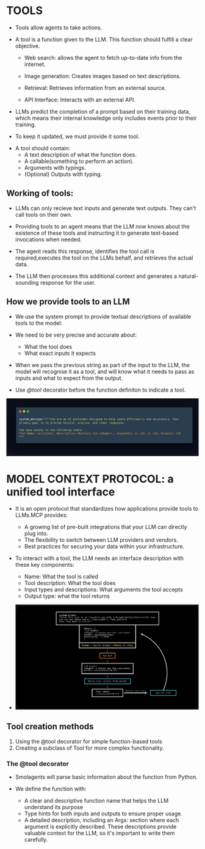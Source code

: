 # TOOLS

- Tools allow agents to take actions.

- A tool is a function given to the LLM. This function should fulfill a clear objective.

    * Web search: allows the agent to fetch up-to-date info from the internet.

    * Image generation: Creates images based on text descriptions.

    * Retrieval: Retrieves information from an external source.

    * API Interface: Interacts with an external API.

- LLMs predict the completion of a prompt based on their training data, which means their internal knowledge only includes events prior to their training.

- To keep it updated, we must provide it some tool.

* A tool should contain:
    - A text description of what the function does.
    - A callable(something to perform an action).
    - Arguments with typings.
    - (Optional) Outputs with typing.

## Working of tools:

- LLMs can only recieve text inputs and generate text outputs. They can't call tools on their own.

- Providing tools to an agent means that the LLM now knows about the existence of these tools and instructing it to generate text-based invocations when needed.

- The agent reads this response, identifies the tool call is required,executes the tool on the LLMs behalf, and retrieves the actual data.

- The LLM then processes this additional context and generates a natural-sounding response for the user.

## How we provide tools to an LLM

- We use the system prompt to provide textual descriptions of available tools to the model:

- We need to be very precise and accurate about: 
    - What the tool does
    - What exact inputs it expects

- When we pass the previous string as part of the input to the LLM, the model will recognise it as a tool, and will know what it needs to pass as inputs and what to expect from the output.

- Use _@tool_ decorator before the function definiton to indicate a tool.

![alt text](images/image-4.png)

# MODEL CONTEXT PROTOCOL: a unified tool interface

- It is an open protocol that standardizes how applications provide tools to LLMs.MCP provides:

    - A growing list of pre-built integrations that your LLM can directly plug into.
    - The flexibility to switch between LLM providers and vendors.
    - Best practices for securing your data within your infrastructure.

- To interact with a tool, the LLM needs an interface description with these key components:
    - Name: What the tool is called
    - Tool description: What the tool does
    - Input types and descriptions: What arguments the tool accepts
    - Output type: what the tool returns

- ![alt text](image-1.png)

## Tool creation methods

1. Using the @tool decorator for simple function-based tools
2. Creating a subclass of Tool for more complex functionality.

### The @tool decorator

- Smolagents will parse basic information about the function from Python. 

- We define the function with:
    - A clear and descriptive function name that helps the LLM understand its purpose
    - Type hints for both inputs and outputs to ensure proper usage.
    - A detailed description, including an Args: section where each argument is explicitly described. These descriptions provide valuable context for the LLM, so it's important to write them carefully.

    